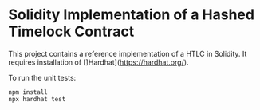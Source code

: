 # Solidity Implementation of a Hashed Timelock Contract

This project contains a reference implementation of a HTLC in Solidity. It requires installation of []Hardhat](https://hardhat.org/).

To run the unit tests:

```
npm install
npx hardhat test
```
